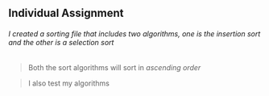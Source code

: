 ## Individual Assignment

###### I created a sorting file that includes two algorithms, one is the insertion sort and the other is a selection sort

> Both the sort algorithms will sort in _ascending order_

> I also test my algorithms
